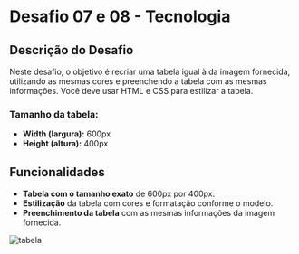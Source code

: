 # Desafio 07 e 08 - Tecnologia

## Descrição do Desafio

Neste desafio, o objetivo é recriar uma tabela igual à da imagem fornecida, utilizando as mesmas cores e preenchendo a tabela com as mesmas informações. Você deve usar HTML e CSS para estilizar a tabela.

### Tamanho da tabela:
- **Width (largura):** 600px
- **Height (altura):** 400px

## Funcionalidades

- **Tabela com o tamanho exato** de 600px por 400px.
- **Estilização** da tabela com cores e formatação conforme o modelo.
- **Preenchimento da tabela** com as mesmas informações da imagem fornecida.

  
![tabela](https://github.com/user-attachments/assets/eb39027d-e9f2-4019-99e4-d7dc3043458c)
